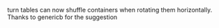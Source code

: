 turn tables can now shuffle containers when rotating them horizontally. Thanks to genericb for the suggestion
